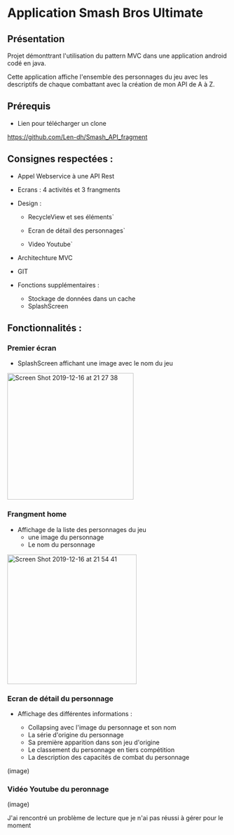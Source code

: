 # Application Smash Bros Ultimate

## Présentation 

Projet démonttrant l'utilisation du pattern MVC dans une application android codé en java. 

Cette application affiche l'ensemble des personnages du jeu avec les descriptifs de chaque combattant 
avec la création de mon API de A à Z. 

## Prérequis 

* Lien pour télécharger un clone 

https://github.com/Len-dh/Smash_API_fragment

## Consignes respectées : 

* Appel Webservice à une API Rest 

* Ecrans : 4 activités et 3 frangments

* Design : 

  - RecycleView et ses éléments`

  - Ecran de détail des personnages`

  - Video Youtube`

* Architechture MVC 

* GIT

* Fonctions supplémentaires :

  - Stockage de données dans un cache
  - SplashScreen

## Fonctionnalités : 

### Premier écran 

* SplashScreen affichant une image avec le nom du jeu 

<img width="288" alt="Screen Shot 2019-12-16 at 21 27 38" src="https://user-images.githubusercontent.com/43853135/70946676-e2f25f80-2057-11ea-83f7-6945ee448442.png">

### Frangment home 

* Affichage de la liste des personnages du jeu
  - une image du personnage
  - Le nom du personnage

<img width="295" alt="Screen Shot 2019-12-16 at 21 54 41" src="https://user-images.githubusercontent.com/43853135/70946814-28169180-2058-11ea-97a1-5d73e2efd3a2.png">


### Ecran de détail du personnage 

* Affichage des différentes informations : 

  - Collapsing avec l'image du personnage et son nom
  - La série d'origine du personnage
  - Sa première apparition dans son jeu d'origine
  - Le classement du personnage en tiers compétition
  - La description des capacités de combat du personnage

(image)

### Vidéo Youtube du peronnage

(image) 

J'ai rencontré un problème de lecture que je n'ai pas réussi à gérer pour le moment




